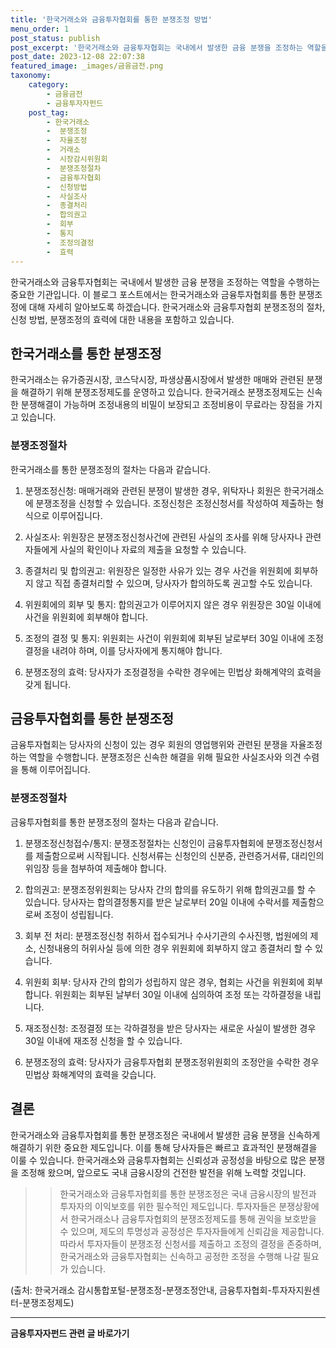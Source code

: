 ```yaml
---
title: '한국거래소와 금융투자협회를 통한 분쟁조정 방법'
menu_order: 1
post_status: publish
post_excerpt: '한국거래소와 금융투자협회는 국내에서 발생한 금융 분쟁을 조정하는 역할을 수행하는 중요한 기관입니다. 이 블로그 포스트에서는 한국거래소와 금융투자협회를 통한 분쟁조정에 대해 자세히 알아보도록 하겠습니다. 한국거래소와 금융투자협회 분쟁조정의 절차, 신청 방법, 분쟁조정의 효력에 대한 내용을 포함하고 있습니다.'
post_date: 2023-12-08 22:07:38
featured_image: _images/금융금전.png
taxonomy:
    category:
        - 금융금전
        - 금융투자자펀드
    post_tag:
        - 한국거래소
        -  분쟁조정
        -  자율조정
        -  거래소
        -  시장감시위원회
        -  분쟁조정절차
        -  금융투자협회
        -  신청방법
        -  사실조사
        -  종결처리
        -  합의권고
        -  회부
        -  통지
        -  조정의결정
        -  효력
---
```



한국거래소와 금융투자협회는 국내에서 발생한 금융 분쟁을 조정하는 역할을 수행하는 중요한 기관입니다. 이 블로그 포스트에서는 한국거래소와 금융투자협회를 통한 분쟁조정에 대해 자세히 알아보도록 하겠습니다. 한국거래소와 금융투자협회 분쟁조정의 절차, 신청 방법, 분쟁조정의 효력에 대한 내용을 포함하고 있습니다.

## 한국거래소를 통한 분쟁조정

한국거래소는 유가증권시장, 코스닥시장, 파생상품시장에서 발생한 매매와 관련된 분쟁을 해결하기 위해 분쟁조정제도를 운영하고 있습니다. 한국거래소 분쟁조정제도는 신속한 분쟁해결이 가능하며 조정내용의 비밀이 보장되고 조정비용이 무료라는 장점을 가지고 있습니다.

### 분쟁조정절차

한국거래소를 통한 분쟁조정의 절차는 다음과 같습니다.

1. 분쟁조정신청: 매매거래와 관련된 분쟁이 발생한 경우, 위탁자나 회원은 한국거래소에 분쟁조정을 신청할 수 있습니다. 조정신청은 조정신청서를 작성하여 제출하는 형식으로 이루어집니다.

2. 사실조사: 위원장은 분쟁조정신청사건에 관련된 사실의 조사를 위해 당사자나 관련자들에게 사실의 확인이나 자료의 제출을 요청할 수 있습니다.

3. 종결처리 및 합의권고: 위원장은 일정한 사유가 있는 경우 사건을 위원회에 회부하지 않고 직접 종결처리할 수 있으며, 당사자가 합의하도록 권고할 수도 있습니다.

4. 위원회에의 회부 및 통지: 합의권고가 이루어지지 않은 경우 위원장은 30일 이내에 사건을 위원회에 회부해야 합니다.

5. 조정의 결정 및 통지: 위원회는 사건이 위원회에 회부된 날로부터 30일 이내에 조정결정을 내려야 하며, 이를 당사자에게 통지해야 합니다.

6. 분쟁조정의 효력: 당사자가 조정결정을 수락한 경우에는 민법상 화해계약의 효력을 갖게 됩니다.

## 금융투자협회를 통한 분쟁조정

금융투자협회는 당사자의 신청이 있는 경우 회원의 영업행위와 관련된 분쟁을 자율조정하는 역할을 수행합니다. 분쟁조정은 신속한 해결을 위해 필요한 사실조사와 의견 수렴을 통해 이루어집니다.

### 분쟁조정절차

금융투자협회를 통한 분쟁조정의 절차는 다음과 같습니다.

1. 분쟁조정신청접수/통지: 분쟁조정절차는 신청인이 금융투자협회에 분쟁조정신청서를 제출함으로써 시작됩니다. 신청서류는 신청인의 신분증, 관련증거서류, 대리인의 위임장 등을 첨부하여 제출해야 합니다.

2. 합의권고: 분쟁조정위원회는 당사자 간의 합의를 유도하기 위해 합의권고를 할 수 있습니다. 당사자는 합의결정통지를 받은 날로부터 20일 이내에 수락서를 제출함으로써 조정이 성립됩니다.

3. 회부 전 처리: 분쟁조정신청 취하서 접수되거나 수사기관의 수사진행, 법원에의 제소, 신청내용의 허위사실 등에 의한 경우 위원회에 회부하지 않고 종결처리 할 수 있습니다.

4. 위원회 회부: 당사자 간의 합의가 성립하지 않은 경우, 협회는 사건을 위원회에 회부합니다. 위원회는 회부된 날부터 30일 이내에 심의하여 조정 또는 각하결정을 내립니다.

5. 재조정신청: 조정결정 또는 각하결정을 받은 당사자는 새로운 사실이 발생한 경우 30일 이내에 재조정 신청을 할 수 있습니다.

6. 분쟁조정의 효력: 당사자가 금융투자협회 분쟁조정위원회의 조정안을 수락한 경우 민법상 화해계약의 효력을 갖습니다.

## 결론

한국거래소와 금융투자협회를 통한 분쟁조정은 국내에서 발생한 금융 분쟁을 신속하게 해결하기 위한 중요한 제도입니다. 이를 통해 당사자들은 빠르고 효과적인 분쟁해결을 이룰 수 있습니다. 한국거래소와 금융투자협회는 신뢰성과 공정성을 바탕으로 많은 분쟁을 조정해 왔으며, 앞으로도 국내 금융시장의 건전한 발전을 위해 노력할 것입니다.

>>  한국거래소와 금융투자협회를 통한 분쟁조정은 국내 금융시장의 발전과 투자자의 이익보호를 위한 필수적인 제도입니다. 투자자들은 분쟁상황에서 한국거래소나 금융투자협회의 분쟁조정제도를 통해 권익을 보호받을 수 있으며, 제도의 투명성과 공정성은 투자자들에게 신뢰감을 제공합니다. 따라서 투자자들이 분쟁조정 신청서를 제출하고 조정의 결정을 존중하며, 한국거래소와 금융투자협회는 신속하고 공정한 조정을 수행해 나갈 필요가 있습니다. 

(출처: 한국거래소 감시통합포털-분쟁조정-분쟁조정안내, 금융투자협회-투자자지원센터-분쟁조정제도)
<!-- wp:separator -->
<hr class="wp-block-separator has-alpha-channel-opacity"/>
<!-- /wp:separator -->

<!-- wp:group {"backgroundColor":"base","layout":{"type":"constrained"}} -->
<div class="wp-block-group has-base-background-color has-background"><!-- wp:paragraph {"align":"center","fontSize":"medium"} -->
<p class="has-text-align-center has-large-font-size"><strong>금융투자자펀드 관련 글 바로가기</strong></p>
<!-- /wp:paragraph -->


<!-- wp:latest-posts
{"categories":[{"id":13443,"count":19,"description":"","link":"https://uknowlaw.com/category/%ea%b8%88%ec%9c%b5%ed%88%ac%ec%9e%90%ec%9e%90%ed%8e%80%eb%93%9c/","name":"금융투자자펀드","slug":"금융투자자펀드","taxonomy":"category","parent":0,"meta":[],"_links":{"self":[{"href":"https://uknowlaw.com/wp-json/wp/v2/categories/13443"}],"collection":[{"href":"https://uknowlaw.com/wp-json/wp/v2/categories"}],"about":[{"href":"https://uknowlaw.com/wp-json/wp/v2/taxonomies/category"}],"wp:post_type":[{"href":"https://uknowlaw.com/wp-json/wp/v2/posts?categories=13443"}],"curies":[{"name":"wp","href":"https://api.w.org/{rel}","templated":true}]}}],"postsToShow":100,"excerptLength":28,"postLayout":"grid","columns":2,"featuredImageAlign":"left","featuredImageSizeSlug":"large","fontSize":"small"} /--></div>
<!-- /wp:group -->
